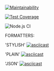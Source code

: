 [![Maintainability](https://api.codeclimate.com/v1/badges/e94429aa692d6f5e8c5b/maintainability)](https://codeclimate.com/github/rinamint/project-lvl2/maintainability)

[![Test Coverage](https://api.codeclimate.com/v1/badges/e94429aa692d6f5e8c5b/test_coverage)](https://codeclimate.com/github/rinamint/project-lvl2/test_coverage)

![Node.js CI](https://github.com/rinamint/project-lvl2/workflows/Node.js%20CI/badge.svg)

FORMATTERS: 

'STYLISH'
[![asciicast](https://asciinema.org/a/EXyhBy3ztwDwaaZVY9PPh5IkN.svg)](https://asciinema.org/a/EXyhBy3ztwDwaaZVY9PPh5IkN)

'PLAIN'
[![asciicast](https://asciinema.org/a/AY5wVZrnv2jktxX2xPVugrMbp.svg)](https://asciinema.org/a/AY5wVZrnv2jktxX2xPVugrMbp)

'JSON'
[![asciicast](https://asciinema.org/a/V7LUFyw8Gh9gG4a7y9E0rcbdd.svg)](https://asciinema.org/a/V7LUFyw8Gh9gG4a7y9E0rcbdd)